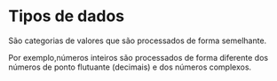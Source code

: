 # Tipos de dados

São categorias de valores que são processados de forma semelhante. 

Por exemplo,números inteiros são processados de forma diferente dos números de ponto flutuante (decimais) e dos números complexos.